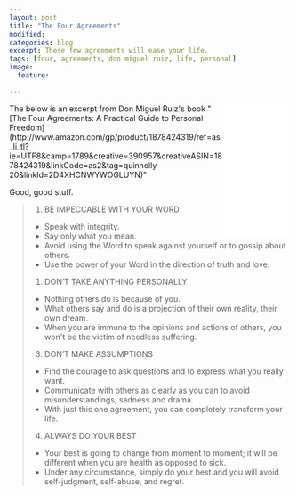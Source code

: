 ```yaml
---
layout: post
title: "The Four Agreements"
modified:
categories: blog
excerpt: These few agreements will ease your life.
tags: [four, agreements, don miguel ruiz, life, personal]
image:
  feature:

---
```

<iframe style="float:right;width:120px;height:240px;" marginwidth="0" marginheight="0" scrolling="no" frameborder="0" src="//ws-na.amazon-adsystem.com/widgets/q?ServiceVersion=20070822&OneJS=1&Operation=GetAdHtml&MarketPlace=US&source=ss&ref=ss_til&ad_type=product_link&tracking_id=quinnelly-20&marketplace=amazon&region=US&placement=1878424319&asins=1878424319&linkId=GHCIOHHUH3S7JB3M&show_border=true&link_opens_in_new_window=true">
</iframe>
The below is an excerpt from Don Miguel Ruiz's book "[The Four Agreements: A Practical Guide to Personal Freedom](http://www.amazon.com/gp/product/1878424319/ref=as_li_tl?ie=UTF8&camp=1789&creative=390957&creativeASIN=1878424319&linkCode=as2&tag=quinnelly-20&linkId=2D4XHCNWYWOGLUYN)"

Good, good stuff.


> 1. BE IMPECCABLE WITH YOUR WORD
> 	- Speak with integrity.
> 	- Say only what you mean.
> 	- Avoid using the Word to speak against yourself or to gossip about others.
> 	- Use the power of your Word in the direction of truth and love.
> 
> 1. DON’T TAKE ANYTHING PERSONALLY
> 	- Nothing others do is because of you.
> 	- What others say and do is a projection of their own reality, their own dream.
> 	- When you are immune to the opinions and actions of others, you won't be the victim of needless suffering.
> 
> 3. DON’T MAKE ASSUMPTIONS
> 	- Find the courage to ask questions and to express what you really want.
> 	- Communicate with others as clearly as you can to avoid misunderstandings, sadness and drama.
> 	- With just this one agreement, you can completely transform your life.
> 
> 4. ALWAYS DO YOUR BEST
> 	- Your best is going to change from moment to moment; it will be different when you are health as opposed to sick.
> 	- Under any circumstance, simply do your best and you will avoid self-judgment, self-abuse, and regret.
> 
